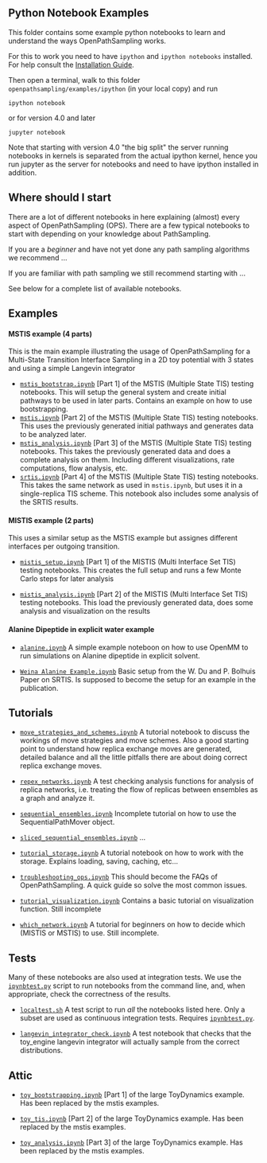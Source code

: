 ## Python Notebook Examples
This folder contains some example python notebooks to learn and understand
the ways OpenPathSampling works.

For this to work you need to have `ipython` and `ipython notebooks`
installed. For help consult the [Installation
Guide](http://ipython.org/install.html).

Then open a terminal, walk to this folder
`openpathsampling/examples/ipython` (in your local copy) and run
```
ipython notebook
```
or for version 4.0 and later
```
jupyter notebook
```
Note that starting with version 4.0 "the big split" the server running
notebooks in kernels is separated from the actual ipython kernel, hence you
run jupyter as the server for notebooks and need to have ipython installed
in addition.

## Where should I start

There are a lot of different notebooks in here explaining (almost) every
aspect of OpenPathSampling (OPS). There are a few typical notebooks to start
with depending on your knowledge about PathSampling. 

If you are a _beginner_ and have not yet done any path sampling algorithms
we recommend ...

If you are familiar with path sampling we still recommend starting with ...

See below for a complete list of available notebooks.

## Examples

#### MSTIS example (4 parts)

This is the main example illustrating the usage of OpenPathSampling for a
Multi-State Transition Interface Sampling in a 2D toy potential with 3
states and using a simple Langevin integrator


- [`mstis_bootstrap.ipynb`](http://github.com/choderalab/openpathsampling/blob/master/examples/ipython/mstis_bootstrap.ipynb)
    [Part 1] of the MSTIS (Multiple State TIS) testing notebooks. This will
    setup the general system and create initial pathways to be used in later
    parts. Contains an example on how to use bootstrapping.
- [`mstis.ipynb`](http://github.com/choderalab/openpathsampling/blob/master/examples/ipython/mstis.ipynb)
    [Part 2] of the MSTIS (Multiple State TIS) testing notebooks. This uses the
    previously generated initial pathways and generates data to be analyzed
    later.
- [`mstis_analysis.ipynb`](http://github.com/choderalab/openpathsampling/blob/master/examples/ipython/mstis_analysis.ipynb)
    [Part 3] of the MSTIS (Multiple State TIS) testing notebooks. This takes
    the previously generated data and does a complete analysis on them.
    Including different visualizations, rate computations, flow analysis,
    etc.
- [`srtis.ipynb`](http://github.com/choderalab/openpathsampling/blob/master/examples/ipython/srtis.ipynb)
    [Part 4] of the MSTIS (Multiple State TIS) testing notebooks. This takes
    the same network as used in `mstis.ipynb`, but uses it in a
    single-replica TIS scheme. This notebook also includes some analysis of
    the SRTIS results.


#### MISTIS example (2 parts)

This uses a similar setup as the MSTIS example but assignes different
interfaces per outgoing transition. 

- [`mistis_setup.ipynb`](http://github.com/choderalab/openpathsampling/blob/master/examples/ipython/mistis_setup.ipynb)
    [Part 1] of the MISTIS (Multi Interface Set TIS) testing notebooks. This
    creates the full setup and runs a few Monte Carlo steps for later
    analysis

- [`mistis_analysis.ipynb`](http://github.com/choderalab/openpathsampling/blob/master/examples/ipython/mistis_analysis.ipynb)
    [Part 2] of the MISTIS (Multi Interface Set TIS) testing notebooks. This
    load the previously generated data, does some analysis and visualization
    on the results 

#### Alanine Dipeptide in explicit water example

- [`alanine.ipynb`](http://github.com/choderalab/openpathsampling/blob/master/examples/ipython/alanine.ipynb)
    A simple example noteboon on how to use OpenMM to run simulations on
    Alanine dipeptide in explicit solvent.

- [`Weina Alanine Example.ipynb`](http://github.com/choderalab/openpathsampling/blob/master/examples/ipython/Weina%20Alanine%20Example.ipynb)
    Basic setup from the W. Du and P. Bolhuis Paper on SRTIS. Is supposed to
    become the setup for an example in the publication.

## Tutorials

-  [`move_strategies_and_schemes.ipynb`](http://github.com/choderalab/openpathsampling/blob/master/examples/ipython/move_strategies_and_schemes.ipynb)
    A tutorial notebook to discuss the workings of move strategies and move
    schemes. Also a good starting point to understand how replica exchange
    moves are generated, detailed balance and all the little pitfalls there
    are about doing correct replica exchange moves.

- [`repex_networks.ipynb`](http://github.com/choderalab/openpathsampling/blob/master/examples/ipython/repex_networks.ipynb)
    A test checking analysis functions for analysis of replica networks,
    i.e. treating the flow of replicas between ensembles as a graph and
    analyze it.

- [`sequential_ensembles.ipynb`](http://github.com/choderalab/openpathsampling/blob/master/examples/ipython/sequential_ensembles.ipynb)
    Incomplete tutorial on how to use the SequentialPathMover object.

- [`sliced_sequential_ensembles.ipynb`](http://github.com/choderalab/openpathsampling/blob/master/examples/ipython/sliced_sequential_ensembles.ipynb)
    ...

- [`tutorial_storage.ipynb`](http://github.com/choderalab/openpathsampling/blob/master/examples/ipython/tutorial_storage.ipynb)
    A tutorial notebook on how to work with the storage. Explains loading,
    saving, caching, etc...

- [`troubleshooting_ops.ipynb`](http://github.com/choderalab/openpathsampling/blob/master/examples/ipython/troubleshooting_ops.ipynb)
    This should become the FAQs of OpenPathSampling. A quick guide so solve
    the most common issues.

- [`tutorial_visualization.ipynb`](http://github.com/choderalab/openpathsampling/blob/master/examples/ipython/tutorial_visualization.ipynb)
    Contains a basic tutorial on visualization function. Still incomplete

- [`which_network.ipynb`](http://github.com/choderalab/openpathsampling/blob/master/examples/ipython/which_network.ipynb)
    A tutorial for beginners on how to decide which (MISTIS or MSTIS) to
    use. Still incomplete.

## Tests

Many of these notebooks are also used at integration tests. We use the
[`ipynbtest.py`](http://github.com/jhprinz/ipynb-test) script to run
notebooks from the command line, and, when appropriate, check the
correctness of the results.

- [`localtest.sh`](http://github.com/choderalab/openpathsampling/blob/master/examples/ipython/localtest.sh)
    A test script to run *all* the notebooks listed here. Only a subset are
    used as continuous integration tests. Requires
    [`ipynbtest.py`](http://github.com/jhprinz/ipynb-test).

- [`langevin_integrator_check.ipynb`](http://github.com/choderalab/openpathsampling/blob/master/examples/ipython/langevin_integrator_check.ipynb)
    A test notebook that checks that the toy_engine langevin integrator will
    actually sample from the correct distributions.

## Attic

- [`toy_bootstrapping.ipynb`](http://github.com/choderalab/openpathsampling/blob/master/examples/ipython/toy_bootstrapping.ipynb)
    [Part 1] of the large ToyDynamics example. Has been replaced by the mstis examples.

- [`toy_tis.ipynb`](http://github.com/choderalab/openpathsampling/blob/master/examples/ipython/toy_tis.ipynb)
    [Part 2] of the large ToyDynamics example. Has been replaced by the mstis examples.

- [`toy_analysis.ipynb`](http://github.com/choderalab/openpathsampling/blob/master/examples/ipython/toy_analysis.ipynb)
    [Part 3] of the large ToyDynamics example. Has been replaced by the mstis examples.


